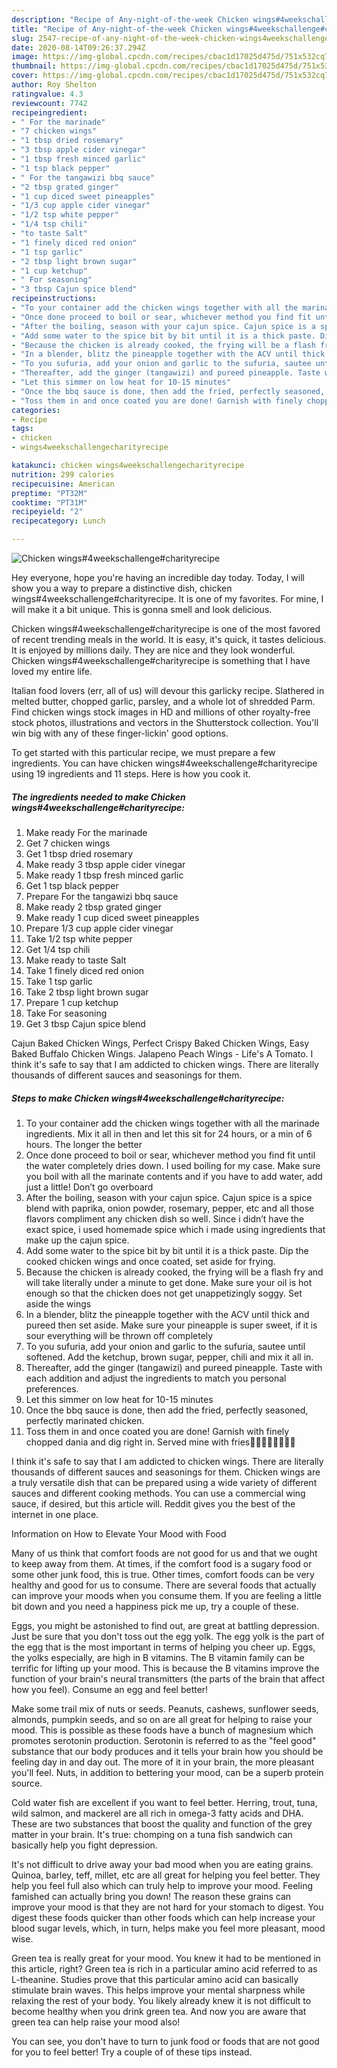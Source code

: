 ```yaml
---
description: "Recipe of Any-night-of-the-week Chicken wings#4weekschallenge#charityrecipe"
title: "Recipe of Any-night-of-the-week Chicken wings#4weekschallenge#charityrecipe"
slug: 2547-recipe-of-any-night-of-the-week-chicken-wings4weekschallengecharityrecipe
date: 2020-08-14T09:26:37.294Z
image: https://img-global.cpcdn.com/recipes/cbac1d17025d475d/751x532cq70/chicken-wings4weekschallengecharityrecipe-recipe-main-photo.jpg
thumbnail: https://img-global.cpcdn.com/recipes/cbac1d17025d475d/751x532cq70/chicken-wings4weekschallengecharityrecipe-recipe-main-photo.jpg
cover: https://img-global.cpcdn.com/recipes/cbac1d17025d475d/751x532cq70/chicken-wings4weekschallengecharityrecipe-recipe-main-photo.jpg
author: Roy Shelton
ratingvalue: 4.3
reviewcount: 7742
recipeingredient:
- " For the marinade"
- "7 chicken wings"
- "1 tbsp dried rosemary"
- "3 tbsp apple cider vinegar"
- "1 tbsp fresh minced garlic"
- "1 tsp black pepper"
- " For the tangawizi bbq sauce"
- "2 tbsp grated ginger"
- "1 cup diced sweet pineapples"
- "1/3 cup apple cider vinegar"
- "1/2 tsp white pepper"
- "1/4 tsp chili"
- "to taste Salt"
- "1 finely diced red onion"
- "1 tsp garlic"
- "2 tbsp light brown sugar"
- "1 cup ketchup"
- " For seasoning"
- "3 tbsp Cajun spice blend"
recipeinstructions:
- "To your container add the chicken wings together with all the marinade ingredients. Mix it all in then and let this sit for 24 hours, or a min of 6 hours. The longer the better"
- "Once done proceed to boil or sear, whichever method you find fit until the water completely dries down. I used boiling for my case. Make sure you boil with all the marinate contents and if you have to add water, add just a little! Don’t go overboard"
- "After the boiling, season with your cajun spice. Cajun spice is a spice blend with paprika, onion powder, rosemary, pepper, etc and all those flavors compliment any chicken dish so well. Since i didn’t have the exact spice, i used homemade spice which i made using ingredients that make up the cajun spice."
- "Add some water to the spice bit by bit until it is a thick paste. Dip the cooked chicken wings and once coated, set aside for frying."
- "Because the chicken is already cooked, the frying will be a flash fry and will take literally under a minute to get done. Make sure your oil is hot enough so that the chicken does not get unappetizingly soggy. Set aside the wings"
- "In a blender, blitz the pineapple together with the ACV until thick and pureed then set aside. Make sure your pineapple is super sweet, if it is sour everything will be thrown off completely"
- "To you sufuria, add your onion and garlic to the sufuria, sautee until softened. Add the ketchup, brown sugar, pepper, chili and mix it all in."
- "Thereafter, add the ginger (tangawizi) and pureed pineapple. Taste with each addition and adjust the ingredients to match you personal preferences."
- "Let this simmer on low heat for 10-15 minutes"
- "Once the bbq sauce is done, then add the fried, perfectly seasoned, perfectly marinated chicken."
- "Toss them in and once coated you are done! Garnish with finely chopped dania and dig right in. Served mine with fries🤤🤤🤤🤤😋😋😋😋"
categories:
- Recipe
tags:
- chicken
- wings4weekschallengecharityrecipe

katakunci: chicken wings4weekschallengecharityrecipe 
nutrition: 299 calories
recipecuisine: American
preptime: "PT32M"
cooktime: "PT31M"
recipeyield: "2"
recipecategory: Lunch

---
```



![Chicken wings#4weekschallenge#charityrecipe](https://img-global.cpcdn.com/recipes/cbac1d17025d475d/751x532cq70/chicken-wings4weekschallengecharityrecipe-recipe-main-photo.jpg)

Hey everyone, hope you're having an incredible day today. Today, I will show you a way to prepare a distinctive dish, chicken wings#4weekschallenge#charityrecipe. It is one of my favorites. For mine, I will make it a bit unique. This is gonna smell and look delicious.

Chicken wings#4weekschallenge#charityrecipe is one of the most favored of recent trending meals in the world. It is easy, it's quick, it tastes delicious. It is enjoyed by millions daily. They are nice and they look wonderful. Chicken wings#4weekschallenge#charityrecipe is something that I have loved my entire life.

Italian food lovers (err, all of us) will devour this garlicky recipe. Slathered in melted butter, chopped garlic, parsley, and a whole lot of shredded Parm. Find chicken wings stock images in HD and millions of other royalty-free stock photos, illustrations and vectors in the Shutterstock collection. You&#39;ll win big with any of these finger-lickin&#39; good options.


To get started with this particular recipe, we must prepare a few ingredients. You can have chicken wings#4weekschallenge#charityrecipe using 19 ingredients and 11 steps. Here is how you cook it.

<!--inarticleads1-->

##### The ingredients needed to make Chicken wings#4weekschallenge#charityrecipe:

1. Make ready  For the marinade
1. Get 7 chicken wings
1. Get 1 tbsp dried rosemary
1. Make ready 3 tbsp apple cider vinegar
1. Make ready 1 tbsp fresh minced garlic
1. Get 1 tsp black pepper
1. Prepare  For the tangawizi bbq sauce
1. Make ready 2 tbsp grated ginger
1. Make ready 1 cup diced sweet pineapples
1. Prepare 1/3 cup apple cider vinegar
1. Take 1/2 tsp white pepper
1. Get 1/4 tsp chili
1. Make ready to taste Salt
1. Take 1 finely diced red onion
1. Take 1 tsp garlic
1. Take 2 tbsp light brown sugar
1. Prepare 1 cup ketchup
1. Take  For seasoning
1. Get 3 tbsp Cajun spice blend


Cajun Baked Chicken Wings, Perfect Crispy Baked Chicken Wings, Easy Baked Buffalo Chicken Wings. Jalapeno Peach Wings - Life&#39;s A Tomato. I think it&#39;s safe to say that I am addicted to chicken wings. There are literally thousands of different sauces and seasonings for them. 

<!--inarticleads2-->

##### Steps to make Chicken wings#4weekschallenge#charityrecipe:

1. To your container add the chicken wings together with all the marinade ingredients. Mix it all in then and let this sit for 24 hours, or a min of 6 hours. The longer the better
1. Once done proceed to boil or sear, whichever method you find fit until the water completely dries down. I used boiling for my case. Make sure you boil with all the marinate contents and if you have to add water, add just a little! Don’t go overboard
1. After the boiling, season with your cajun spice. Cajun spice is a spice blend with paprika, onion powder, rosemary, pepper, etc and all those flavors compliment any chicken dish so well. Since i didn’t have the exact spice, i used homemade spice which i made using ingredients that make up the cajun spice.
1. Add some water to the spice bit by bit until it is a thick paste. Dip the cooked chicken wings and once coated, set aside for frying.
1. Because the chicken is already cooked, the frying will be a flash fry and will take literally under a minute to get done. Make sure your oil is hot enough so that the chicken does not get unappetizingly soggy. Set aside the wings
1. In a blender, blitz the pineapple together with the ACV until thick and pureed then set aside. Make sure your pineapple is super sweet, if it is sour everything will be thrown off completely
1. To you sufuria, add your onion and garlic to the sufuria, sautee until softened. Add the ketchup, brown sugar, pepper, chili and mix it all in.
1. Thereafter, add the ginger (tangawizi) and pureed pineapple. Taste with each addition and adjust the ingredients to match you personal preferences.
1. Let this simmer on low heat for 10-15 minutes
1. Once the bbq sauce is done, then add the fried, perfectly seasoned, perfectly marinated chicken.
1. Toss them in and once coated you are done! Garnish with finely chopped dania and dig right in. Served mine with fries🤤🤤🤤🤤😋😋😋😋


I think it&#39;s safe to say that I am addicted to chicken wings. There are literally thousands of different sauces and seasonings for them. Chicken wings are a truly versatile dish that can be prepared using a wide variety of different sauces and different cooking methods. You can use a commercial wing sauce, if desired, but this article will. Reddit gives you the best of the internet in one place. 

Information on How to Elevate Your Mood with Food


Many of us think that comfort foods are not good for us and that we ought to keep away from them. At times, if the comfort food is a sugary food or some other junk food, this is true. Other times, comfort foods can be very healthy and good for us to consume. There are several foods that actually can improve your moods when you consume them. If you are feeling a little bit down and you need a happiness pick me up, try a couple of these.

Eggs, you might be astonished to find out, are great at battling depression. Just be sure that you don't toss out the egg yolk. The egg yolk is the part of the egg that is the most important in terms of helping you cheer up. Eggs, the yolks especially, are high in B vitamins. The B vitamin family can be terrific for lifting up your mood. This is because the B vitamins improve the function of your brain's neural transmitters (the parts of the brain that affect how you feel). Consume an egg and feel better!

Make some trail mix of nuts or seeds. Peanuts, cashews, sunflower seeds, almonds, pumpkin seeds, and so on are all great for helping to raise your mood. This is possible as these foods have a bunch of magnesium which promotes serotonin production. Serotonin is referred to as the "feel good" substance that our body produces and it tells your brain how you should be feeling day in and day out. The more of it in your brain, the more pleasant you'll feel. Nuts, in addition to bettering your mood, can be a superb protein source.

Cold water fish are excellent if you want to feel better. Herring, trout, tuna, wild salmon, and mackerel are all rich in omega-3 fatty acids and DHA. These are two substances that boost the quality and function of the grey matter in your brain. It's true: chomping on a tuna fish sandwich can basically help you fight depression. 

It's not difficult to drive away your bad mood when you are eating grains. Quinoa, barley, teff, millet, etc are all great for helping you feel better. They help you feel full also which can truly help to improve your mood. Feeling famished can actually bring you down! The reason these grains can improve your mood is that they are not hard for your stomach to digest. You digest these foods quicker than other foods which can help increase your blood sugar levels, which, in turn, helps make you feel more pleasant, mood wise.

Green tea is really great for your mood. You knew it had to be mentioned in this article, right? Green tea is rich in a particular amino acid referred to as L-theanine. Studies prove that this particular amino acid can basically stimulate brain waves. This helps improve your mental sharpness while relaxing the rest of your body. You likely already knew it is not difficult to become healthy when you drink green tea. And now you are aware that green tea can help raise your mood also!

You can see, you don't have to turn to junk food or foods that are not good for you to feel better! Try  a  couple of  of  these  tips  instead.

